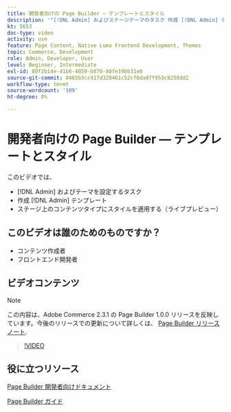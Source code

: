 ```yaml
---
title: 開発者向けの Page Builder — テンプレートとスタイル
description: '"[!DNL Admin] およびステージテーマのタスク 作成 [!DNL Admin] テンプレー​ト。 ステージ（ライブプレビュー）上のコンテンツタイプにスタイルを適用します。」'
kt: 5653
doc-type: video
activity: use
feature: Page Content, Native Luma Frontend Development, Themes
topic: Commerce, Development
role: Admin, Developer, User
level: Beginner, Intermediate
exl-id: 80f2b14e-41b6-4059-b070-80fe19bb31e0
source-git-commit: 8465b3cc417d328461c52cf6da07f953c8250dd2
workflow-type: tm+mt
source-wordcount: '109'
ht-degree: 0%

---
```


# 開発者向けの Page Builder — テンプレートとスタイル

このビデオでは、

- [!DNL Admin] およびテーマを設定するタスク
- 作成 [!DNL Admin] テンプレート&#x200B;
- ステージ上のコンテンツタイプにスタイルを適用する（ライブプレビュー）

## このビデオは誰のためのものですか？

- コンテンツ作成者
- フロントエンド開発者

## ビデオコンテンツ

>[!NOTE]
>
>この内容は、Adobe Commerce 2.3.1 の Page Builder 1.0.0 リリースを反映しています。今後のリリースでの更新について詳しくは、 [Page Builder リリースノート](https://experienceleague.adobe.com/docs/commerce-admin/page-builder/release-notes.html).

>[!VIDEO](https://video.tv.adobe.com/v/35712?quality=12&learn=on)

## 役に立つリソース

[Page Builder 開発者向けドキュメント](https://developer.adobe.com/commerce/frontend-core/page-builder/)

[Page Builder ガイド](https://experienceleague.adobe.com/docs/commerce-admin/page-builder/introduction.html)
